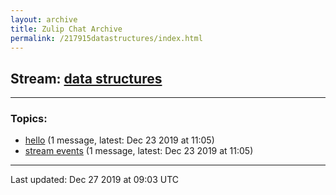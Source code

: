 ```yaml
---
layout: archive
title: Zulip Chat Archive
permalink: /217915datastructures/index.html
---
```


## Stream: [data structures](https://programmers.zulipchat.com/217915datastructures/index.html)
---

### Topics:

* [hello](47413hello.html) (1 message, latest: Dec 23 2019 at 11:05)
* [stream events](95106streamevents.html) (1 message, latest: Dec 23 2019 at 11:05)

<hr><p>Last updated: Dec 27 2019 at 09:03 UTC</p>